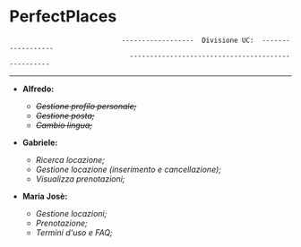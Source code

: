 # PerfectPlaces

                                ------------------  Divisione UC:  ------------------
                                  --------------------------------------------------
***
                                 
-   **Alfredo:**
    - ~~_Gestione profilo personale;_~~
  	- ~~_Gestione posta;_~~
 	- ~~_Cambio lingua;_~~
  
  
-   **Gabriele:**
	- _Ricerca locazione;_
	- _Gestione locazione (inserimento e cancellazione);_
	- _Visualizza prenotazioni;_
	
	
-   **Maria Josè:**
	- _Gestione locazioni;_
	- _Prenotazione;_
	- _Termini d'uso e FAQ;_

